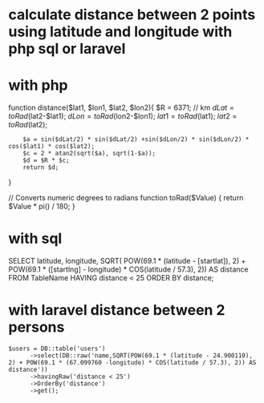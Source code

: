 # calculate distance between 2 points using latitude and longitude with php  sql or laravel


# with php 
   function distance($lat1, $lon1, $lat2, $lon2){
        $R = 6371; // km
        $dLat = toRad($lat2-$lat1);
        $dLon = toRad($lon2-$lon1);
        $lat1 = toRad($lat1);
        $lat2 = toRad($lat2);

        $a = sin($dLat/2) * sin($dLat/2) +sin($dLon/2) * sin($dLon/2) * cos($lat1) * cos($lat2); 
        $c = 2 * atan2(sqrt($a), sqrt(1-$a)); 
        $d = $R * $c;
        return $d;
   }

   // Converts numeric degrees to radians
     function toRad($Value) 
    {
    return $Value * pi() / 180;
    }

  
# with sql 
  SELECT latitude, longitude, SQRT(
    POW(69.1 * (latitude - [startlat]), 2) +
    POW(69.1 * ([startlng] - longitude) * COS(latitude / 57.3), 2)) AS distance
 FROM TableName HAVING distance < 25 ORDER BY distance;

# with laravel  distance between 2 persons
    $users = DB::table('users')
          ->select(DB::raw('name,SQRT(POW(69.1 * (latitude - 24.900110), 2) + POW(69.1 * (67.099760 -longitude) * COS(latitude / 57.3), 2)) AS distance'))
          ->havingRaw('distance < 25')
          ->OrderBy('distance')
          ->get();
